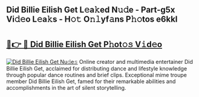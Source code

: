 ## Did Billie Eilish Get L𝚎a𝚔ed N𝚞𝚍e - Part-g5x Vi𝚍𝚎o L𝚎a𝚔s - H𝚘𝚝 O𝚗𝚕yf𝚊ns P𝚑𝚘tos e6kkI

# <h2><a href="http://kf3gtk.oniu.top/?m=Did+Billie+Eilish+Get">🔗👉 🔴 Did Billie Eilish Get P𝚑ot𝚘𝚜 V𝚒d𝚎o</a></h2>

[![Did Billie Eilish Get Nu𝚍e𝚜](https://i.imgur.com/0qMVB7G.gif)](http://kf3gtk.oniu.top/?m=Did+Billie+Eilish+Get)
Online creator and multimedia entertainer Did Billie Eilish Get, acclaimed for distributing dance and lifestyle knowledge through popular dance routines and brief clips. Exceptional mime troupe member Did Billie Eilish Get, famed for their remarkable abilities and accomplishments in the art of silent storytelling.  

